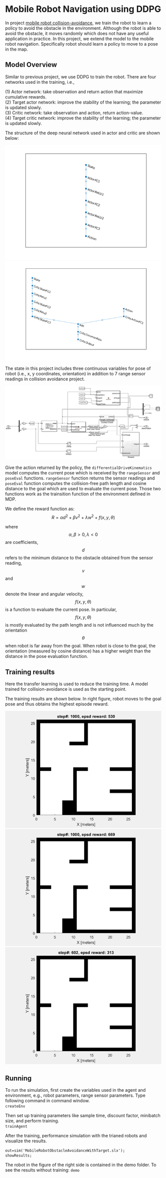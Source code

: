 # Mobile Robot Navigation using DDPG

In project [mobile robot collision-avoidance](https://github.com/yangfan/MultiRobotObsAvd), we train the robot to learn a policy to avoid the obstacle in the environment. Although the robot is able to avoid the obstacle, it moves randomly which does not have any useful application in practice. In this project, we extend the model to the mobile robot navigation. Specifically robot should learn a policy to move to a pose in the map.

## Model Overview

Similar to previous project, we use DDPG to train the robot. There are four networks used in the training, i.e.,

(1) Actor network: take observation and return action that maximize cumulative rewards.  
(2) Target actor network: improve the stability of the learning; the parameter is updated slowly.  
(3) Critic network: take observation and action, return action-value.  
(4) Target critic network: improve the stability of the learning; the parameter is updated slowly. 

The structure of the deep neural network used in actor and critic are shown below:

![GitHub Logo](demo/actor.png)
![GitHub Logo](demo/critic.png)

The state in this project includes three continuous variables for pose of robot (i.e., x, y coordinates, orientation) in addition to 7 range sensor readings in collision avoidance project.

![GitHub Logo](demo/ddpg-nav.png)

Give the action returned by the policy, the `differentialDriveKinematics` model computes the current pose which is received by the `rangeSensor` and `poseEval` functions. `rangeSensor` function returns the sensor readings and `poseEval` function computes the collision-free path length and cosine distance to the goal which are used to evaluate the current pose. Those two functions work as the trainsition function of the environment defined in MDP. 

We define the reward function as:
$$
R = \alpha d^2 + \beta v^2 + \lambda w^2 + f(x,y,\theta)
$$

where $$\alpha, \beta > 0, \lambda<0$$ are coefficients, $$d$$ refers to the minimum distance to the obstacle obtained from the sensor reading, $$v$$ and $$w$$ denote the linear and angular velocity, $$f(x,y,\theta)$$ is a function to evaluate the current pose. In particular, $$f(x,y,\theta)$$ is mostly evaluated by the path length and is not influenced much by the orientation $$\theta$$ when robot is far away from the goal. When robot is close to the goal, the orientation (measured by cosine distance) has a higher weight than the distance in the pose evaluation function. 

## Training results

Here the transfer learning is used to reduce the training time.  A model trained for collision-avoidance is used as the starting point.

The training results are shown below. In right figure, robot moves to the goal pose and thus obtains the highest episode reward.

![GitHub Logo](demo/train82.gif)
![GitHub Logo](demo/train91.gif)
![GitHub Logo](demo/train96.gif)

## Running

To run the simulation, first create the variables used in the agent and environment, e.g., robot parameters, range sensor parameters. Type following command in command window.  
`createEnv`

Then set up training parameters like sample time, discount factor, minibatch size, and perform training.  
`trainAgent`

After the training, performance simulation with the trianed robots and visualize the results.

```
out=sim('MobileRobotObstacleAvoidanceWithTarget.slx');
showResults;
```

The robot in the figure of the right side is contained in the demo folder. To see the results without training:
`demo`